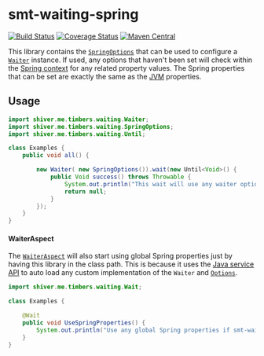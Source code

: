 <!---
Copyright 2015 Karl Bennett

Licensed under the Apache License, Version 2.0 (the "License");
you may not use this file except in compliance with the License.
You may obtain a copy of the License at

    http://www.apache.org/licenses/LICENSE-2.0

Unless required by applicable law or agreed to in writing, software
distributed under the License is distributed on an "AS IS" BASIS,
WITHOUT WARRANTIES OR CONDITIONS OF ANY KIND, either express or implied.
See the License for the specific language governing permissions and
limitations under the License.
-->
smt-waiting-spring
===========
[![Build Status](https://travis-ci.org/shiver-me-timbers/smt-waiting-parent.svg)](https://travis-ci.org/shiver-me-timbers/smt-waiting-parent) [![Coverage Status](https://coveralls.io/repos/shiver-me-timbers/smt-waiting-parent/badge.svg?branch=master&service=github)](https://coveralls.io/github/shiver-me-timbers/smt-waiting-parent?branch=master) [![Maven Central](https://maven-badges.herokuapp.com/maven-central/com.github.shiver-me-timbers/smt-waiting-spring/badge.svg)](https://maven-badges.herokuapp.com/maven-central/com.github.shiver-me-timbers/smt-waiting-spring/)

This library contains the [`SpringOptions`](src/main/java/shiver/me/timbers/waiting/SpringOptions.java) that can be
used to configure a [`Waiter`](../smt-waiting/src/main/java/shiver/me/timbers/waiting/Waiter.java) instance. If used,
any options that haven't been set will check within the
[Spring context](src/main/java/shiver/me/timbers/waiting/SpringPropertyGetter.java) for any related property values. The
Spring properties that can be set are exactly the same as the [JVM](../smt-waiting#properties) properties.

## Usage

```java
import shiver.me.timbers.waiting.Waiter;
import shiver.me.timbers.waiting.SpringOptions;
import shiver.me.timbers.waiting.Until;

class Examples {
    public void all() {

        new Waiter( new SpringOptions()).wait(new Until<Void>() {
            public Void success() throws Throwable {
                System.out.println("This wait will use any waiter options set within the Spring context.");
                return null;
            }
        });
    }
}
```

#### WaiterAspect

The [`WaiterAspect`](../smt-waiting-aspect/src/main/java/shiver/me/timbers/waiting/WaiterAspect.java) will also start
using global Spring properties just by having this library in the class path. This is because it uses the
[Java service API](https://docs.oracle.com/javase/7/docs/api/java/util/ServiceLoader.html) to auto load any custom
implementation of the `Waiter` and [`Options`](../smt-waiting/src/main/java/shiver/me/timbers/waiting/Options.java).

```java
import shiver.me.timbers.waiting.Wait;

class Examples {

    @Wait
    public void UseSpringProperties() {
        System.out.println("Use any global Spring properties if smt-waiting-spring is in the class path.");
    }
}
```
